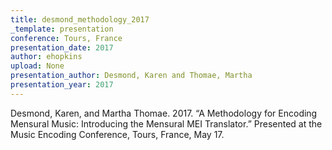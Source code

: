 ```yaml
---
title: desmond_methodology_2017
_template: presentation
conference: Tours, France
presentation_date: 2017
author: ehopkins
upload: None
presentation_author: Desmond, Karen and Thomae, Martha
presentation_year: 2017
---
```

Desmond, Karen, and Martha Thomae. 2017. “A Methodology for Encoding Mensural Music: Introducing the Mensural MEI Translator.” Presented at the Music Encoding Conference, Tours, France, May 17.
